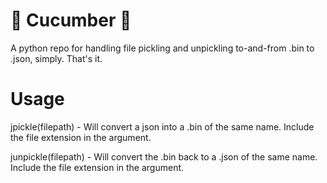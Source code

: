 # 🥒 Cucumber 🥒
A python repo for handling file pickling and unpickling to-and-from .bin to .json, simply. That's it.


# Usage

jpickle(filepath) - Will convert a json into a .bin of the same name. Include the file extension in the argument.

junpickle(filepath) - Will convert the .bin back to a .json of the same name. Include the file extension in the argument. 
